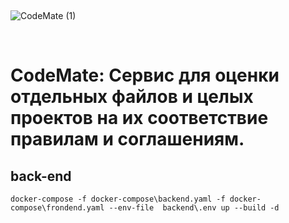 &nbsp;

![CodeMate (1)](https://github.com/user-attachments/assets/538afd93-3de4-443c-ad16-33a1fb6db8a2)

&nbsp;

# CodeMate: Сервис для оценки отдельных файлов и целых проектов на их соответствие правилам и соглашениям.

## back-end

```shell
docker-compose -f docker-compose\backend.yaml -f docker-compose\frondend.yaml --env-file  backend\.env up --build -d
```

